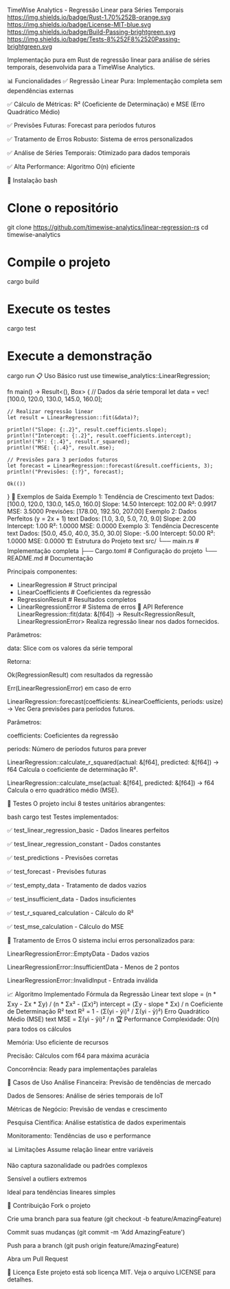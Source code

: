 TimeWise Analytics - Regressão Linear para Séries Temporais
https://img.shields.io/badge/Rust-1.70%252B-orange.svg
https://img.shields.io/badge/License-MIT-blue.svg
https://img.shields.io/badge/Build-Passing-brightgreen.svg
https://img.shields.io/badge/Tests-8%252F8%2520Passing-brightgreen.svg

Implementação pura em Rust de regressão linear para análise de séries temporais, desenvolvida para a TimeWise Analytics.

📊 Funcionalidades
✅ Regressão Linear Pura: Implementação completa sem dependências externas

✅ Cálculo de Métricas: R² (Coeficiente de Determinação) e MSE (Erro Quadrático Médio)

✅ Previsões Futuras: Forecast para períodos futuros

✅ Tratamento de Erros Robusto: Sistema de erros personalizados

✅ Análise de Séries Temporais: Otimizado para dados temporais

✅ Alta Performance: Algoritmo O(n) eficiente

🚀 Instalação
bash
# Clone o repositório
git clone https://github.com/timewise-analytics/linear-regression-rs
cd timewise-analytics

# Compile o projeto
cargo build

# Execute os testes
cargo test

# Execute a demonstração
cargo run
📋 Uso Básico
rust
use timewise_analytics::LinearRegression;

fn main() -> Result<(), Box<dyn std::error::Error>> {
    // Dados da série temporal
    let data = vec![100.0, 120.0, 130.0, 145.0, 160.0];
    
    // Realizar regressão linear
    let result = LinearRegression::fit(&data)?;
    
    println!("Slope: {:.2}", result.coefficients.slope);
    println!("Intercept: {:.2}", result.coefficients.intercept);
    println!("R²: {:.4}", result.r_squared);
    println!("MSE: {:.4}", result.mse);
    
    // Previsões para 3 períodos futuros
    let forecast = LinearRegression::forecast(&result.coefficients, 3);
    println!("Previsões: {:?}", forecast);
    
    Ok(())
}
🧪 Exemplos de Saída
Exemplo 1: Tendência de Crescimento
text
Dados: [100.0, 120.0, 130.0, 145.0, 160.0]
Slope: 14.50
Intercept: 102.00
R²: 0.9917
MSE: 3.5000
Previsões: [178.00, 192.50, 207.00]
Exemplo 2: Dados Perfeitos (y = 2x + 1)
text
Dados: [1.0, 3.0, 5.0, 7.0, 9.0]
Slope: 2.00
Intercept: 1.00
R²: 1.0000
MSE: 0.0000
Exemplo 3: Tendência Decrescente
text
Dados: [50.0, 45.0, 40.0, 35.0, 30.0]
Slope: -5.00
Intercept: 50.00
R²: 1.0000
MSE: 0.0000
🏗️ Estrutura do Projeto
text
src/
└── main.rs                 # Implementação completa
├── Cargo.toml             # Configuração do projeto
└── README.md              # Documentação

Principais componentes:
- LinearRegression         # Struct principal
- LinearCoefficients       # Coeficientes da regressão
- RegressionResult         # Resultados completos
- LinearRegressionError    # Sistema de erros
🔧 API Reference
LinearRegression::fit(data: &[f64]) -> Result<RegressionResult, LinearRegressionError>
Realiza regressão linear nos dados fornecidos.

Parâmetros:

data: Slice com os valores da série temporal

Retorna:

Ok(RegressionResult) com resultados da regressão

Err(LinearRegressionError) em caso de erro

LinearRegression::forecast(coefficients: &LinearCoefficients, periods: usize) -> Vec<f64>
Gera previsões para períodos futuros.

Parâmetros:

coefficients: Coeficientes da regressão

periods: Número de períodos futuros para prever

LinearRegression::calculate_r_squared(actual: &[f64], predicted: &[f64]) -> f64
Calcula o coeficiente de determinação R².

LinearRegression::calculate_mse(actual: &[f64], predicted: &[f64]) -> f64
Calcula o erro quadrático médio (MSE).

🧪 Testes
O projeto inclui 8 testes unitários abrangentes:

bash
cargo test
Testes implementados:

✅ test_linear_regression_basic - Dados lineares perfeitos

✅ test_linear_regression_constant - Dados constantes

✅ test_predictions - Previsões corretas

✅ test_forecast - Previsões futuras

✅ test_empty_data - Tratamento de dados vazios

✅ test_insufficient_data - Dados insuficientes

✅ test_r_squared_calculation - Cálculo do R²

✅ test_mse_calculation - Cálculo do MSE

🚨 Tratamento de Erros
O sistema inclui erros personalizados para:

LinearRegressionError::EmptyData - Dados vazios

LinearRegressionError::InsufficientData - Menos de 2 pontos

LinearRegressionError::InvalidInput - Entrada inválida

📈 Algoritmo Implementado
Fórmula da Regressão Linear
text
slope = (n * Σxy - Σx * Σy) / (n * Σx² - (Σx)²)
intercept = (Σy - slope * Σx) / n
Coeficiente de Determinação R²
text
R² = 1 - (Σ(yi - ŷi)² / Σ(yi - ȳ)²)
Erro Quadrático Médio (MSE)
text
MSE = Σ(yi - ŷi)² / n
🏆 Performance
Complexidade: O(n) para todos os cálculos

Memória: Uso eficiente de recursos

Precisão: Cálculos com f64 para máxima acurácia

Concorrência: Ready para implementações paralelas

🔮 Casos de Uso
Análise Financeira: Previsão de tendências de mercado

Dados de Sensores: Análise de séries temporais de IoT

Métricas de Negócio: Previsão de vendas e crescimento

Pesquisa Científica: Análise estatística de dados experimentais

Monitoramento: Tendências de uso e performance

📊 Limitações
Assume relação linear entre variáveis

Não captura sazonalidade ou padrões complexos

Sensível a outliers extremos

Ideal para tendências lineares simples

🤝 Contribuição
Fork o projeto

Crie uma branch para sua feature (git checkout -b feature/AmazingFeature)

Commit suas mudanças (git commit -m 'Add AmazingFeature')

Push para a branch (git push origin feature/AmazingFeature)

Abra um Pull Request

📝 Licença
Este projeto está sob licença MIT. Veja o arquivo LICENSE para detalhes.

